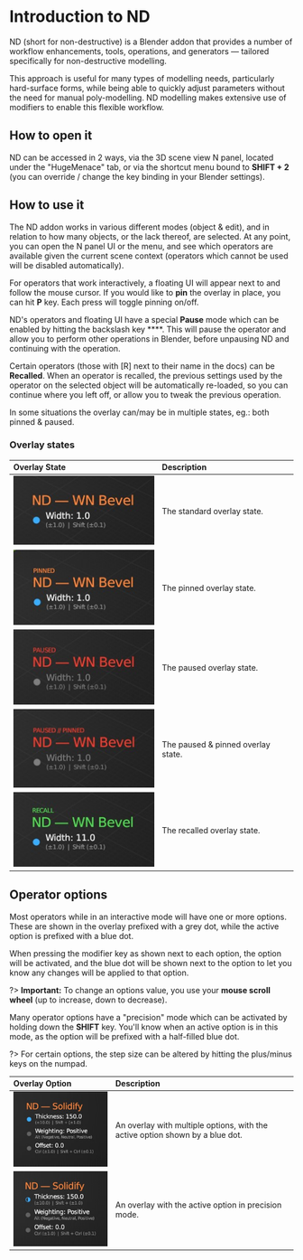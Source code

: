 # Introduction to ND

ND (short for non-destructive) is a Blender addon that provides a number of workflow enhancements, tools, operations, and generators — tailored specifically for non-destructive modelling. 

This approach is useful for many types of modelling needs, particularly hard-surface forms, while being able to quickly adjust parameters without the need for manual poly-modelling. ND modelling makes extensive use of modifiers to enable this flexible workflow.

## How to open it

ND can be accessed in 2 ways, via the 3D scene view N panel, located under the "HugeMenace" tab, or via the shortcut menu bound to **SHIFT + 2** (you can override / change the key binding in your Blender settings).

## How to use it

The ND addon works in various different modes (object & edit), and in relation to how many objects, or the lack thereof, are selected. At any point, you can open the N panel UI or the menu, and see which operators are available given the current scene context (operators which cannot be used will be disabled automatically).

For operators that work interactively, a floating UI will appear next to and follow the mouse cursor. If you would like to **pin** the overlay in place, you can hit **P** key. Each press will toggle pinning on/off. 

ND's operators and floating UI have a special **Pause** mode which can be enabled by hitting the backslash key **\**. This will pause the operator and allow you to perform other operations in Blender, before unpausing ND and continuing with the operation.

Certain operators (those with [R] next to their name in the docs) can be **Recalled**. When an operator is recalled, the previous settings used by the operator on the selected object will be automatically re-loaded, so you can continue where you left off, or allow you to tweak the previous operation.

In some situations the overlay can/may be in multiple states, eg.: both pinned & paused.

### Overlay states

| Overlay State | Description |
| :------------ | :----------- |
| ![Overlay](../_media/overlay.jpg) | The standard overlay state. |
| ![Overlay Pinned](../_media/overlay-pinned.jpg) | The pinned overlay state. |
| ![Overlay Paused](../_media/overlay-paused.jpg) | The paused overlay state. |
| ![Overlay Paused Pinned](../_media/overlay-paused-pinned.jpg) | The paused & pinned overlay state. |
| ![Overlay Recalled](../_media/overlay-recall.jpg) | The recalled overlay state. |

## Operator options

Most operators while in an interactive mode will have one or more options. These are shown in the overlay prefixed with a grey dot, while the active option is prefixed with a blue dot.

When pressing the modifier key as shown next to each option, the option will be activated, and the blue dot will be shown next to the option to let you know any changes will be applied to that option.

?> **Important:** To change an options value, you use your **mouse scroll wheel** (up to increase, down to decrease).

Many operator options have a "precision" mode which can be activated by holding down the **SHIFT** key. You'll know when an active option is in this mode, as the option will be prefixed with a half-filled blue dot.

?> For certain options, the step size can be altered by hitting the plus/minus keys on the numpad.

| Overlay Option | Description |
| :------------ | :----------- |
| ![Overlay Option](../_media/overlay-option.jpg) | An overlay with multiple options, with the active option shown by a blue dot. |
| ![Overlay Option Precision](../_media/overlay-option-precision-mode.jpg) | An overlay with the active option in precision mode. |
